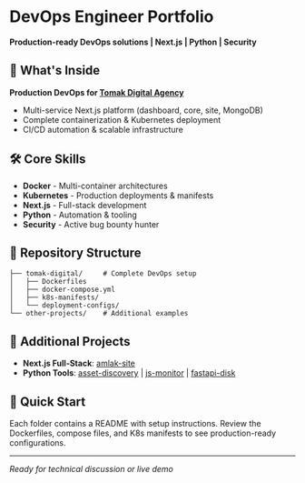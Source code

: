 # DevOps Engineer Portfolio

**Production-ready DevOps solutions | Next.js | Python | Security**

## 🎯 What's Inside

**Production DevOps for [Tomak Digital Agency](https://www.tomakdigitalagency.ir/)**
- Multi-service Next.js platform (dashboard, core, site, MongoDB)
- Complete containerization & Kubernetes deployment
- CI/CD automation & scalable infrastructure

## 🛠️ Core Skills

- **Docker** - Multi-container architectures
- **Kubernetes** - Production deployments & manifests  
- **Next.js** - Full-stack development
- **Python** - Automation & tooling
- **Security** - Active bug bounty hunter

## 📁 Repository Structure

```
├── tomak-digital/     # Complete DevOps setup
│   ├── Dockerfiles
│   ├── docker-compose.yml
│   ├── k8s-manifests/
│   └── deployment-configs/
└── other-projects/    # Additional examples
```

## 🔗 Additional Projects

- **Next.js Full-Stack**: [amlak-site](https://github.com/wolfix1234/amlak-site)
- **Python Tools**: [asset-discovery](https://github.com/wolfix1234/asset-discovery) | [js-monitor](https://github.com/wolfix1234/js-monitor) | [fastapi-disk](https://github.com/wolfix1234/fastapi-disk)

## 🚀 Quick Start

Each folder contains a README with setup instructions. Review the Dockerfiles, compose files, and K8s manifests to see production-ready configurations.

---
*Ready for technical discussion or live demo*